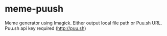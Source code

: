 meme-puush
==========

Meme generator using Imagick.  Either output local file path or Puu.sh URL.  Puu.sh api key required (http://puu.sh)
